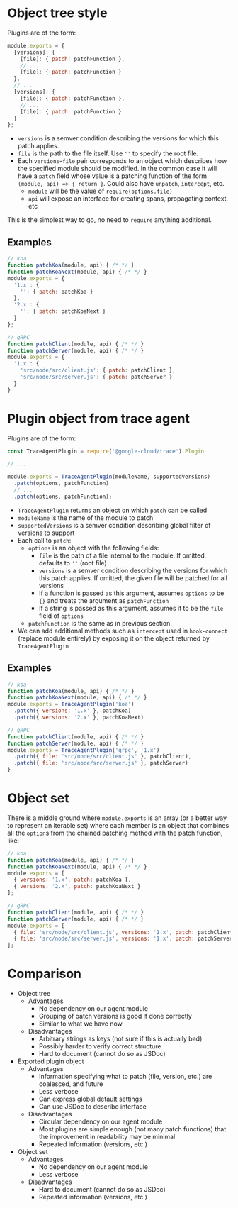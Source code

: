 # Object tree style

Plugins are of the form:

```js
module.exports = {
  [versions]: {
    [file]: { patch: patchFunction },
    // ...
    [file]: { patch: patchFunction }
  },
  // ...
  [versions]: {
    [file]: { patch: patchFunction },
    // ...
    [file]: { patch: patchFunction }
  }
};
```

* `versions` is a semver condition describing the versions for which this
  patch applies.
* `file` is the path to the file itself. Use `''` to specify the root file.
* Each `versions`-`file` pair corresponds to an object which describes how the
  specified module should be modified. In the common case it will have a `patch`
  field whose value is a patching function of the form
  `(module, api) => { return }`. Could also have `unpatch`, `intercept`, etc.
  * `module` will be the value of `require(options.file)`
  * `api` will expose an interface for creating spans, propagating context,
    etc

This is the simplest way to go, no need to `require` anything additional.

## Examples

```js
// koa
function patchKoa(module, api) { /* */ }
function patchKoaNext(module, api) { /* */ }
module.exports = {
  '1.x': {
    '': { patch: patchKoa }
  },
  '2.x': {
    '': { patch: patchKoaNext }
  }
};

// gRPC
function patchClient(module, api) { /* */ }
function patchServer(module, api) { /* */ }
module.exports = {
  '1.x': {
    'src/node/src/client.js': { patch: patchClient },
    'src/node/src/server.js': { patch: patchServer }
  }
}
```

# Plugin object from trace agent

Plugins are of the form:

```js
const TraceAgentPlugin = require('@google-cloud/trace').Plugin

// ...

module.exports = TraceAgentPlugin(moduleName, supportedVersions)
  .patch(options, patchFunction)
  // ...
  .patch(options, patchFunction);
```

* `TraceAgentPlugin` returns an object on which `patch` can be called
* `moduleName` is the name of the module to patch
* `supportedVersions` is a semver condition describing global filter of versions
  to support
* Each call to `patch`:
  * `options` is an object with the following fields:
    * `file` is the path of a file internal to the module. If omitted, defaults
      to `''` (root file)
    * `versions` is a semver condition describing the versions for which this
      patch applies. If omitted, the given file will be patched for all versions
    * If a function is passed as this argument, assumes `options` to be `{}` and
      treats the argument as `patchFunction`
    * If a string is passed as this argument, assumes it to be the `file` field
      of `options`
  * `patchFunction` is the same as in previous section.
* We can add additional methods such as `intercept` used in `hook-connect`
  (replace module entirely) by exposing it on the object returned by
  `TraceAgentPlugin`

## Examples

```js
// koa
function patchKoa(module, api) { /* */ }
function patchKoaNext(module, api) { /* */ }
module.exports = TraceAgentPlugin('koa')
  .patch({ versions: '1.x' }, patchKoa)
  .patch({ versions: '2.x' }, patchKoaNext)

// gRPC
function patchClient(module, api) { /* */ }
function patchServer(module, api) { /* */ }
module.exports = TraceAgentPlugin('grpc', '1.x')
  .patch({ file: 'src/node/src/client.js' }, patchClient),
  .patch({ file: 'src/node/src/server.js' }, patchServer)
}
```

# Object set

There is a middle ground where `module.exports` is an array (or a better way to
represent an iterable set) where each member is an object that combines all the
`option`s from the chained patching method with the patch function, like:

```js
// koa
function patchKoa(module, api) { /* */ }
function patchKoaNext(module, api) { /* */ }
module.exports = [
  { versions: '1.x', patch: patchKoa },
  { versions: '2.x', patch: patchKoaNext }
];

// gRPC
function patchClient(module, api) { /* */ }
function patchServer(module, api) { /* */ }
module.exports = [
  { file: 'src/node/src/client.js', versions: '1.x', patch: patchClient },
  { file: 'src/node/src/server.js', versions: '1.x', patch: patchServer }
];
```

# Comparison

* Object tree
  * Advantages
    * No dependency on our agent module
    * Grouping of patch versions is good if done correctly
    * Similar to what we have now
  * Disadvantages
    * Arbitrary strings as keys (not sure if this is actually bad)
    * Possibly harder to verify correct structure
    * Hard to document (cannot do so as JSDoc)
* Exported plugin object
  * Advantages
    * Information specifying what to patch (file, version, etc.) are coalesced,
      and future
    * Less verbose
    * Can express global default settings
    * Can use JSDoc to describe interface
  * Disadvantages
    * Circular dependency on our agent module
    * Most plugins are simple enough (not many patch functions) that the
      improvement in readability may be minimal
    * Repeated information (versions, etc.)
* Object set
  * Advantages
    * No dependency on our agent module
    * Less verbose
  * Disadvantages
    * Hard to document (cannot do so as JSDoc)
    * Repeated information (versions, etc.)
